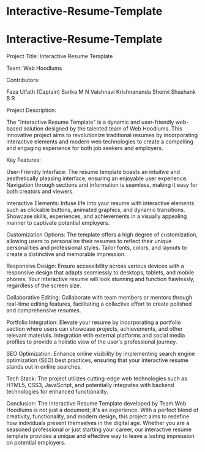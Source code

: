 # Interactive-Resume-Template

# Interactive-Resume-Template


Project Title: Interactive Resume Template

Team: Web Hoodlums

Contributors:


Faza Ulfath (Captain)
Sarika M N
Vaishnavi Krishnananda Shenvi
Shashank B R

Project Description:

The "Interactive Resume Template" is a dynamic and user-friendly web-based solution designed by the talented team of Web Hoodlums. This innovative project aims to revolutionize traditional resumes by incorporating interactive elements and modern web technologies to create a compelling and engaging experience for both job seekers and employers.

Key Features:

User-Friendly Interface:
The resume template boasts an intuitive and aesthetically pleasing interface, ensuring an enjoyable user experience.
Navigation through sections and information is seamless, making it easy for both creators and viewers.

Interactive Elements:
Infuse life into your resume with interactive elements such as clickable buttons, animated graphics, and dynamic transitions.
Showcase skills, experiences, and achievements in a visually appealing manner to captivate potential employers.

Customization Options:
The template offers a high degree of customization, allowing users to personalize their resumes to reflect their unique personalities and professional styles.
Tailor fonts, colors, and layouts to create a distinctive and memorable impression.

Responsive Design:
Ensure accessibility across various devices with a responsive design that adapts seamlessly to desktops, tablets, and mobile phones.
Your interactive resume will look stunning and function flawlessly, regardless of the screen size.

Collaborative Editing:
Collaborate with team members or mentors through real-time editing features, facilitating a collective effort to create polished and comprehensive resumes.

Portfolio Integration:
Elevate your resume by incorporating a portfolio section where users can showcase projects, achievements, and other relevant materials.
Integration with external platforms and social media profiles to provide a holistic view of the user's professional journey.

SEO Optimization:
Enhance online visibility by implementing search engine optimization (SEO) best practices, ensuring that your interactive resume stands out in online searches.

Tech Stack:
The project utilizes cutting-edge web technologies such as HTML5, CSS3, JavaScript, and potentially integrates with backend technologies for enhanced functionality.

Conclusion:
The Interactive Resume Template developed by Team Web Hoodlums is not just a document; it's an experience. With a perfect blend of creativity, functionality, and modern design, this project aims to redefine how individuals present themselves in the digital age. Whether you are a seasoned professional or just starting your career, our interactive resume template provides a unique and effective way to leave a lasting impression on potential employers.

